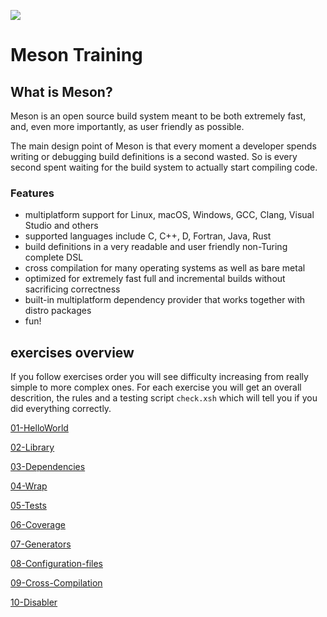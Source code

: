 ![](http://mesonbuild.com/assets/images/meson_logo.png) 
# Meson Training

## What is Meson?
Meson is an open source build system meant to be both extremely fast, and, even more importantly, as user friendly as possible.

The main design point of Meson is that every moment a developer spends writing or debugging build definitions is a second wasted. So is every second spent waiting for the build system to actually start compiling code.

### Features

- multiplatform support for Linux, macOS, Windows, GCC, Clang, Visual Studio and others
- supported languages include C, C++, D, Fortran, Java, Rust
- build definitions in a very readable and user friendly non-Turing complete DSL
- cross compilation for many operating systems as well as bare metal
- optimized for extremely fast full and incremental builds without sacrificing correctness
- built-in multiplatform dependency provider that works together with distro packages
- fun!

## exercises overview

If you follow exercises order you will see difficulty increasing from really simple to more complex ones.
For each exercise you will get an overall descrition, the rules and a testing script ```check.xsh``` which will tell you if you did everything correctly.

[01-HelloWorld](01-HelloWorld/Readme.md)

[02-Library](02-Library/Readme.md)

[03-Dependencies](03-Dependencies/Readme.md)

[04-Wrap](04-Wrap/Readme.md)

[05-Tests](05-Tests/Readme.md)

[06-Coverage](06-Coverage/Readme.md)

[07-Generators](07-Generators/Readme.md)

[08-Configuration-files](08-Configuration-files/Readme.md)

[09-Cross-Compilation](09-Cross-Compilation/Readme.md)

[10-Disabler](10-Disabler/Readme.md)

